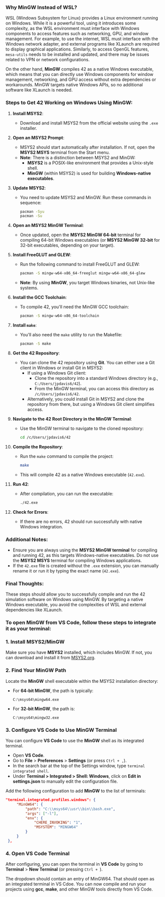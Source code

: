 ### Why MinGW Instead of WSL?
WSL (Windows Subsystem for Linux) provides a Linux environment running on Windows. While it is a powerful tool, using it introduces some complexity, as the WSL environment must interface with Windows components to access features such as networking, GPU, and window management. For example, to use the internet, WSL must interface with the Windows network adapter, and external programs like XLaunch are required to display graphical applications. Similarly, to access OpenGL features, `mesa-utils` needs to be installed and updated, and there may be issues related to VPN or network configurations. 

On the other hand, **MinGW** compiles 42 as a native Windows executable, which means that you can directly use Windows components for window management, networking, and GPU access without extra dependencies or workarounds. MinGW targets native Windows APIs, so no additional software like XLaunch is needed.

### Steps to Get 42 Working on Windows Using MinGW:

1. **Install MSYS2**:
   - Download and install MSYS2 from the official website using the `.exe` installer.

2. **Open an MSYS2 Prompt**:
   - MSYS2 should start automatically after installation. If not, open the **MSYS2 MSYS** terminal from the Start menu.
   - **Note**: There is a distinction between MSYS2 and MinGW:
     - **MSYS2** is a POSIX-like environment that provides a Unix-style shell.
     - **MinGW** (within MSYS2) is used for building **Windows-native executables**.

3. **Update MSYS2**:
   - You need to update MSYS2 and MinGW. Run these commands in sequence:
     ```bash
     pacman -Syu
     pacman -Su
     ```

4. **Open an MSYS2 MinGW Terminal**:
   - Once updated, open the **MSYS2 MinGW 64-bit** terminal for compiling 64-bit Windows executables (or **MSYS2 MinGW 32-bit** for 32-bit executables, depending on your target).

5. **Install FreeGLUT and GLEW**:
   - Run the following command to install FreeGLUT and GLEW:
     ```bash
     pacman -S mingw-w64-x86_64-freeglut mingw-w64-x86_64-glew
     ```
   - **Note**: By using **MinGW**, you target Windows binaries, not Unix-like systems.

6. **Install the GCC Toolchain**:
   - To compile 42, you'll need the MinGW GCC toolchain:
     ```bash
     pacman -S mingw-w64-x86_64-toolchain
     ```

7. **Install `make`**:
   - You'll also need the `make` utility to run the Makefile:
     ```bash
     pacman -S make
     ```

8. **Get the 42 Repository**:
   - You can clone the 42 repository using **Git**. You can either use a Git client in Windows or install Git in MSYS2:
     - If using a Windows Git client:
       - Clone the repository into a standard Windows directory (e.g., `C:/Users/jpdavis6/42`).
       - From the MinGW terminal, you can access this directory as `/c/Users/jpdavis6/42`.
     - Alternatively, you could install Git in MSYS2 and clone the repository from there, but using a Windows Git client simplifies access.

9. **Navigate to the 42 Root Directory in the MinGW Terminal**:
   - Use the MinGW terminal to navigate to the cloned repository:
     ```bash
     cd /c/Users/jpdavis6/42
     ```

10. **Compile the Repository**:
    - Run the `make` command to compile the project:
      ```bash
      make
      ```
    - This will compile 42 as a native Windows executable (`42.exe`).

11. **Run 42**:
    - After compilation, you can run the executable:
      ```bash
      ./42.exe
      ```

12. **Check for Errors**:
    - If there are no errors, 42 should run successfully with native Windows integration.

### Additional Notes:
- Ensure you are always using the **MSYS2 MinGW terminal** for compiling and running 42, as this targets Windows-native executables. Do not use the **MSYS2 MSYS** terminal for compiling Windows applications.
- If the `42.exe` file is created without the `.exe` extension, you can manually rename it or run it by typing the exact name (`42.exe`).

### Final Thoughts:
These steps should allow you to successfully compile and run the 42 simulation software on Windows using MinGW. By targeting a native Windows executable, you avoid the complexities of WSL and external dependencies like XLaunch.


### To open **MinGW** from **VS Code**, follow these steps to integrate it as your terminal:

### 1. **Install MSYS2/MinGW**
   Make sure you have **MSYS2** installed, which includes MinGW. If not, you can download and install it from [MSYS2.org](https://www.msys2.org/).

### 2. **Find Your MinGW Path**
   Locate the **MinGW** shell executable within the MSYS2 installation directory:
   - For **64-bit MinGW**, the path is typically:
     ```
     C:\msys64\mingw64.exe
     ```
   - For **32-bit MinGW**, the path is:
     ```
     C:\msys64\mingw32.exe
     ```

### 3. **Configure VS Code to Use MinGW Terminal**
   You can configure **VS Code** to use the **MinGW** shell as its integrated terminal.

   - Open **VS Code**.
   - Go to **File** > **Preferences** > **Settings** (or press `Ctrl + ,`).
   - In the search bar at the top of the Settings window, type `terminal integrated shell`.
   - Under **Terminal > Integrated > Shell: Windows**, click on **Edit in settings.json** to manually edit the configuration file.

   Add the following configuration to add **MinGW** to the list of terminals:
   ```json
   "terminal.integrated.profiles.windows": {
        "MinGW64": {
            "path": "C:\\msys64\\usr\\bin\\bash.exe",
            "args": ["-l"],
            "env": {
                "CHERE_INVOKING": "1",
                "MSYSTEM": "MINGW64"
            }
        }
    },
   ```

### 4. **Open VS Code Terminal**
   After configuring, you can open the terminal in **VS Code** by going to **Terminal** > **New Terminal** (or pressing `Ctrl + `).

The dropdown should contain an entry of MinGW64. That should open as an integrated terminal in VS Cdoe. You can now compile and run your projects using **gcc**, **make**, and other MinGW tools directly from VS Code.